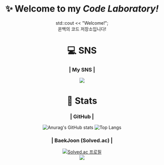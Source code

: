 <div align="center">

# ✨ Welcome to my *Code Laboratory!* 

std::cout << "Welcome!";  
온백의 코드 저장소입니다!

# 💻 SNS
### | My SNS |
<p>
<a href="https://bollt.tistory.com" target="_blank"><img src="https://img.shields.io/badge/-Tistory-lightgrey?style=flat-square&logo=tistory&logocolor=white"/></a>
<!--
 <a href="https://www.youtube.com/channel/UCA-5RGnzDV2rskwBk241u3A" target="_blank"><img src="https://img.shields.io/badge/-YouTube-red?style=flat-square&logo=youtube&logocolor=red"/></a>
<a href="https://www.twitch.tv/hundred_100__" target="_blank"><img src="https://img.shields.io/badge/-Twitch-blueviolet?style=flat-square&logo=twitch&logocolor=white"/></a>
<a href="https://twitter.com/_hundred_100__" target="_blank"><img src="https://img.shields.io/badge/-Twitter-blue?style=flat-square&logo=twitter&logocolor=white"/></a>
</p>
-->

 # 📑 Stats
### | GitHub |

![Anurag's GitHub stats](https://github-readme-stats.vercel.app/api?username=DoubleHundred&show_icons=true&theme=radical)
![Top Langs](https://github-readme-stats.vercel.app/api/top-langs/?username=DoubleHundred&layout=compact&theme=tokyonight)

### | BaekJoon (Solved.ac) |
[![Solved.ac 프로필](http://mazassumnida.wtf/api/v2/generate_badge?boj=bollt44)](https://solved.ac/{bollt44})  
<img src="http://mazandi.herokuapp.com/api?handle=bollt44&theme=dark"/>
 
</div>
